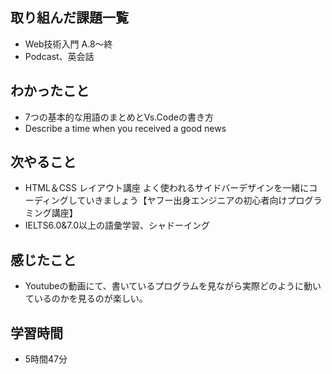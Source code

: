 ## 取り組んだ課題一覧
- Web技術入門 A.8〜終
- Podcast、英会話
## わかったこと
- 7つの基本的な用語のまとめとVs.Codeの書き方
- Describe a time when you received a good news
## 次やること
- HTML＆CSS レイアウト講座 よく使われるサイドバーデザインを一緒にコーディングしていきましょう【ヤフー出身エンジニアの初心者向けプログラミング講座】
- IELTS6.0&7.0以上の語彙学習、シャドーイング
## 感じたこと
- Youtubeの動画にて、書いているプログラムを見ながら実際どのように動いているのかを見るのが楽しい。
## 学習時間
- 5時間47分
